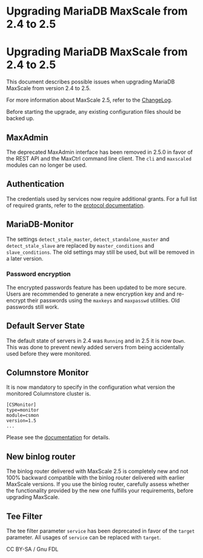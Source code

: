 
# Upgrading MariaDB MaxScale from 2.4 to 2.5

# Upgrading MariaDB MaxScale from 2.4 to 2.5


This document describes possible issues when upgrading MariaDB
MaxScale from version 2.4 to 2.5.


For more information about MaxScale 2.5, refer to the
[ChangeLog](/en/mariadb-maxscale-2208-maxscale-2208-changelog/).


Before starting the upgrade, any existing configuration files should be
backed up.


## MaxAdmin


The deprecated MaxAdmin interface has been removed in 2.5.0 in favor of the REST
API and the MaxCtrl command line client. The `cli` and `maxscaled` modules can
no longer be used.


## Authentication


The credentials used by services now require additional grants. For a full list
of required grants, refer to the
[protocol documentation](/en/mariadb-maxscale-2208-maxscale-2208-authentication-modules/#required-grants).


## MariaDB-Monitor


The settings `detect_stale_master`, `detect_standalone_master` and
`detect_stale_slave` are replaced by `master_conditions` and
`slave_conditions`. The old settings may still be used, but will be removed in
a later version.


### Password encryption


The encrypted passwords feature has been updated to be more secure. Users are
recommended to generate a new encryption key and and re-encrypt their passwords
using the `maxkeys` and `maxpasswd` utilities. Old passwords still work.


## Default Server State


The default state of servers in 2.4 was `Running` and in 2.5 it is now
`Down`. This was done to prevent newly added servers from being accidentally
used before they were monitored.


## Columnstore Monitor


It is now mandatory to specify in the configuration what version the
monitored Columnstore cluster is.



```
[CSMonitor]
type=monitor
module=csmon
version=1.5
...
```



Please see the [documentation](../mariadb-maxscale-2208-monitors/mariadb-maxscale-2208-columnstore-monitor.md#master-selection)
for details.


## New binlog router


The binlog router delivered with MaxScale 2.5 is completely new and
not 100% backward compatible with the binlog router delivered with
earlier MaxScale versions. If you use the binlog router, carefully
assess whether the functionality provided by the new one fulfills
your requirements, before upgrading MaxScale.


## Tee Filter


The tee filter parameter `service` has been deprecated in favor of the `target`
parameter. All usages of `service` can be replaced with `target`.


CC BY-SA / Gnu FDL


